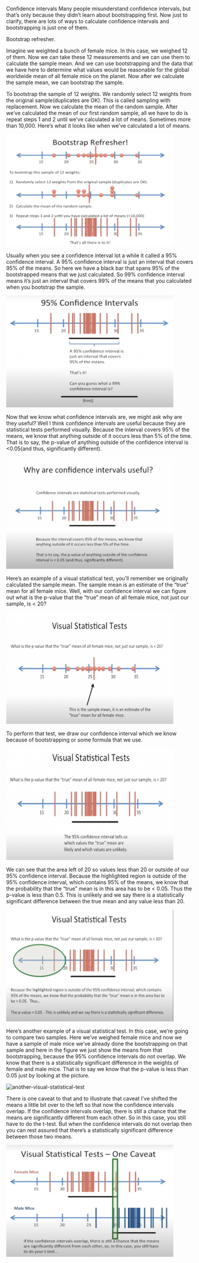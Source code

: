 Confidence intervals
Many people misunderstand confidence intervals, but that’s only because they didn’t learn about bootstrapping first. Now just to clarify, there are lots of ways to calculate confidence intervals and bootstrapping is just one of them.

Bootstrap refresher.

Imagine we weighted a bunch of female mice. In this case, we weighed 12 of them. Now we can take these 12 measurements and we can use them to calculate the sample mean. And we can use bootstrapping and the data that we have here to determine what values would be reasonable for the global worldwide mean of all female mice on the planet. Now after we calculate the sample mean, we can bootstrap the sample. 

To bootstrap the sample of 12 weights. We randomly select 12 weights from the original sample(duplicates are OK). This is called sampling with replacement. Now we calculate the mean of the random sample. After we’ve calculated the mean of our first random sample, all we have to do is repeat steps 1 and 2 until we’ve calculated a lot of means. Sometimes more than 10,000. Here’s what it looks like when we’ve calculated a lot of means.

<img src="bootstrap-refresher.png" width="450" height="300" alt="bootstrap-refresher">


Usually when you see a confidence interval lot a while it called a 95% confidence interval. A 95% confidence interval is just an interval that covers 95% of the means. So here we have a black bar that spans 95% of the bootstrapped means that we just calculated. So 99% confidence interval means it’s just an interval that covers 99% of the means that you calculated when you bootstrap the sample.

<img src="95-confidence-intervals.png" width="450" height="300" alt="95-confidence-interval">


Now that we know what confidence intervals are, we might ask why are they useful? Well I think confidence intervals are useful because they are statistical tests performed visually. Because the interval covers 95% of the means, we know that anything outside of it occurs less than 5% of the time. That is to say, the p-value of anything outside of the confidence interval is <0.05(and thus, significantly different).

<img src="useful-confidence-interval.png" width="450" height="300" alt="useful-confidence-interval">


Here’s an example of a visual statistical test, you’ll remember we originally calculated the sample mean. The sample mean is an estimate of the “true” mean for all female mice. Well, with our confidence interval we can figure out what is the p-value that the “true” mean of all female mice, not just our sample, is < 20?

<img src="visual-statistical-tests1.png" width="450" height="300" alt="visual-statistical-tests1">


To perform that test, we draw our confidence interval which we know because of bootstrapping or some formula that we use.

<img src="visual-statistical-tests2.png" width="450" height="300" alt="visual-statistical-tests2">


We can see that the area left of 20 so values less than 20 or outside of our 95% confidence interval. Because the highlighted region is outside of the 95% confidence interval, which contains 95% of the means, we know that the probability that the “true” mean is in this area has to be < 0.05. Thus the p-value is less than 0.5. This is unlikely and we say there is a statistically significant difference between the true mean and any value less than 20.

<img src="visual-statistical-tests3.png" width="450" height="300" alt="visual-statistical-tests3">


Here’s another example of a visual statistical test. In this case, we’re going to compare two samples. Here we’ve weighed female mice and now we have a sample of male mice we’ve already done the bootstrapping on that sample and here in the figure we just show the means from that bootstrapping, because the 95% confidence intervals do not overlap. We know that there is a statistically significant difference in the weights of female and male mice. That is to say we know that the p-value is less than 0.05 just by looking at the picture.

<img src="another-visual-statistical-test.png" width="450" height="300" alt="another-visual-statistical-test">

There is one caveat to that and to illustrate that caveat I’ve shifted the means a little bit over to the left so that now the confidence intervals overlap. If the confidence intervals overlap, there is still a chance that the means are significantly different from each other. So in this case, you still have to do the t-test. But when the confidence intervals do not overlap then you can rest assured that there’s a statistically significant difference between those two means.

<img src="one-caveat.png" width="450" height="300" alt="one-caveat">
